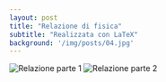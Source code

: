 ```yaml
---
layout: post
title: "Relazione di fisica"
subtitle: "Realizzata con LaTeX"
background: '/img/posts/04.jpg'
---
```


![Relazione parte 1](https://i.postimg.cc/Y07358Bm/part1.png)
![Relazione parte 2](https://i.postimg.cc/nr1kp7nS/part2.png)